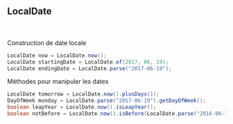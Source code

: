 ## LocalDate
<br><br>
Construction de date locale
```java
LocalDate now = LocalDate.now();
LocalDate startingDate = LocalDate.of(2017, 06, 19);
LocalDate endingDate = LocalDate.parse("2017-06-19");
```
Méthodes pour manipuler les dates
```java
LocalDate tomorrow = LocalDate.now().plusDays(1);
DayOfWeek monday = LocalDate.parse("2017-06-19").getDayOfWeek();
boolean leapYear = LocalDate.now().isLeapYear();
boolean notBefore = LocalDate.now().isBefore(LocalDate.parse("2016-06-18"));
```
<br><br>
